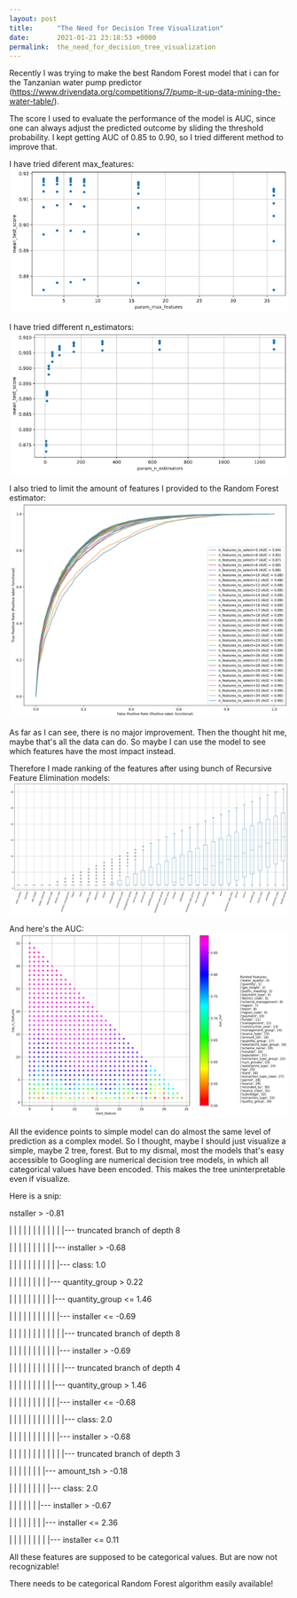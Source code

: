 ```yaml
---
layout: post
title:      "The Need for Decision Tree Visualization"
date:       2021-01-21 23:18:53 +0000
permalink:  the_need_for_decision_tree_visualization
---
```



Recently I was trying to make the best Random Forest model that i can for the Tanzanian water pump predictor (https://www.drivendata.org/competitions/7/pump-it-up-data-mining-the-water-table/).

The score I used to evaluate the performance of the model is AUC, since one can always adjust the predicted outcome by sliding the threshold probability. I kept getting AUC of 0.85 to 0.90, so I tried different method to improve that.

I have tried diferent max_features:
![](https://raw.githubusercontent.com/zjluoxk/2020_Water_Table/main/images/auc_max_features_dropped.png)

I have tried different n_estimators:
![](https://raw.githubusercontent.com//zjluoxk/2020_Water_Table/main/images/auc_n_estimators_dropped.png)

I also tried to limit the amount of features I provided to the Random Forest estimator:
![](https://raw.githubusercontent.com//zjluoxk/2020_Water_Table/main/images/drop_self_identifying_auc.png)

As far as I can see, there is no major improvement. Then the thought hit me, maybe that's all the data can do. So maybe I can use the model to see which features have the most impact instead.

Therefore I made ranking of the features after using bunch of Recursive Feature Elimination models:
![](https://raw.githubusercontent.com//zjluoxk/2020_Water_Table/main/images/drop_self_identifying.png)

And here's the AUC:
![](https://raw.githubusercontent.com//zjluoxk/2020_Water_Table/main/images/feature_selection_auc.png)

All the evidence points to simple model can do almost the same level of prediction as a complex model. So I thought, maybe I should just visualize a simple, maybe 2 tree, forest. But to my dismal, most the models that's easy accessible to Googling are numerical decision tree models, in which all categorical values have been encoded. This makes the tree uninterpretable even if visualize.

Here is a snip:

nstaller >  -0.81

|   |   |   |   |   |   |   |   |   |   |   |--- truncated branch of depth 8

|   |   |   |   |   |   |   |   |   |--- installer >  -0.68

|   |   |   |   |   |   |   |   |   |   |--- class: 1.0

|   |   |   |   |   |   |   |   |--- quantity_group >  0.22

|   |   |   |   |   |   |   |   |   |--- quantity_group <= 1.46

|   |   |   |   |   |   |   |   |   |   |--- installer <= -0.69

|   |   |   |   |   |   |   |   |   |   |   |--- truncated branch of depth 8

|   |   |   |   |   |   |   |   |   |   |--- installer >  -0.69

|   |   |   |   |   |   |   |   |   |   |   |--- truncated branch of depth 4

|   |   |   |   |   |   |   |   |   |--- quantity_group >  1.46

|   |   |   |   |   |   |   |   |   |   |--- installer <= -0.68

|   |   |   |   |   |   |   |   |   |   |   |--- class: 2.0

|   |   |   |   |   |   |   |   |   |   |--- installer >  -0.68

|   |   |   |   |   |   |   |   |   |   |   |--- truncated branch of depth 3

|   |   |   |   |   |   |   |--- amount_tsh >  -0.18

|   |   |   |   |   |   |   |   |--- class: 2.0

|   |   |   |   |   |   |--- installer >  -0.67

|   |   |   |   |   |   |   |--- installer <= 2.36

|   |   |   |   |   |   |   |   |--- installer <= 0.11


All these features are supposed to be categorical values. But are now not recognizable!


There needs to be categorical Random Forest algorithm easily available!



